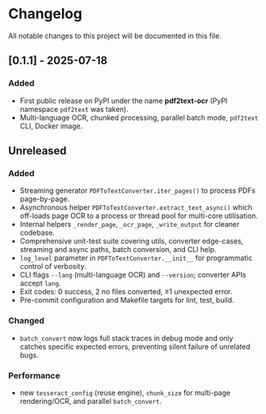 # Changelog

All notable changes to this project will be documented in this file.

## [0.1.1] - 2025-07-18
### Added
- First public release on PyPI under the name **pdf2text-ocr** (PyPI namespace `pdf2text` was taken).
- Multi-language OCR, chunked processing, parallel batch mode, `pdf2text` CLI, Docker image.

## Unreleased
### Added
- Streaming generator `PDFToTextConverter.iter_pages()` to process PDFs page-by-page.
- Asynchronous helper `PDFToTextConverter.extract_text_async()` which off-loads page OCR to a process or thread pool for multi-core utilisation.
- Internal helpers `_render_page`, `_ocr_page`, `_write_output` for cleaner codebase.
- Comprehensive unit-test suite covering utils, converter edge-cases, streaming and async paths, batch conversion, and CLI help.
- `log_level` parameter in `PDFToTextConverter.__init__` for programmatic control of verbosity.
- CLI flags `--lang` (multi-language OCR) and `--version`; converter APIs accept `lang`.
- Exit codes: 0 success, 2 no files converted, ≥1 unexpected error.
- Pre-commit configuration and Makefile targets for lint, test, build.

### Changed
- `batch_convert` now logs full stack traces in debug mode and only catches specific expected errors, preventing silent failure of unrelated bugs.

### Performance
- new `tesseract_config` (reuse engine), `chunk_size` for multi-page rendering/OCR, and parallel `batch_convert`.
